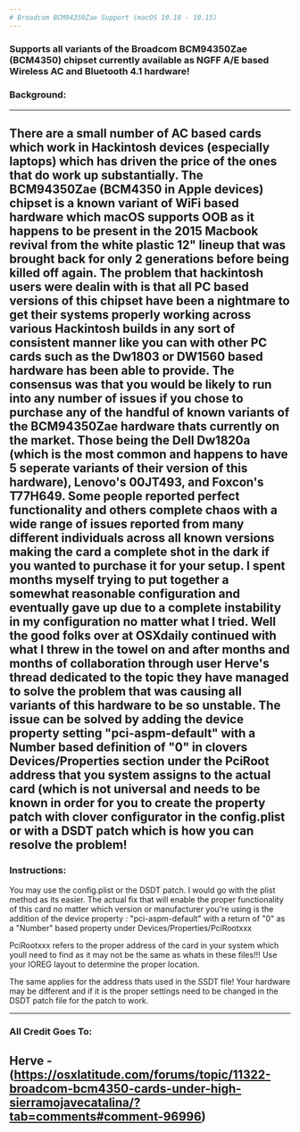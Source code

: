 ```yaml
---
# Broadcom BCM94350Zae Support (macOS 10.10 - 10.15)
---
```

### Supports all variants of the Broadcom BCM94350Zae (BCM4350) chipset currently available as NGFF A/E based Wireless AC and Bluetooth 4.1 hardware!

### Background:
---
There are a small number of AC based cards which work in Hackintosh devices (especially laptops) which has driven the price of the ones that do work up substantially. The BCM94350Zae (BCM4350 in Apple devices) chipset is a known variant of WiFi based hardware which macOS supports OOB as it happens to be present in the 2015 Macbook revival from the white plastic 12" lineup that was brought back for only 2 generations before being killed off again. The problem that hackintosh users were dealin with is that all PC based versions of this chipset have been a nightmare to get their systems properly working across various Hackintosh builds in any sort of consistent manner like you can with other PC cards such as the Dw1803 or DW1560 based hardware has been able to provide. The consensus was that you would be likely to run into any number of issues if you chose to purchase any of the handful of known variants of the BCM94350Zae hardware thats currently on the market. Those being the Dell Dw1820a (which is the most common and happens to have 5 seperate variants of their version of this hardware), Lenovo's 00JT493, and Foxcon's T77H649. Some people reported perfect functionality and others complete chaos with a wide range of issues reported from many different individuals across all known versions making the card a complete shot in the dark if you wanted to purchase it for your setup. I spent months myself trying to put together a somewhat reasonable configuration and eventually gave up due to a complete instability in my configuration no matter what I tried. Well the good folks over at OSXdaily continued with what I threw in the towel on and after months and months of collaboration through user Herve's thread dedicated to the topic they have managed to solve the problem that was causing all variants of this hardware to be so unstable. The issue can be solved by adding the device property setting "pci-aspm-default" with a Number based definition of "0" in clovers Devices/Properties section under the PciRoot address that you system assigns to the actual card (which is not universal and needs to be known in order for you to create the property patch with clover configurator in the config.plist or with a DSDT patch which is how you can resolve the problem!
---

### Instructions: 

You may use the config.plist or the DSDT patch. I would go with the plist method as its easier. The actual fix that will enable the proper functionality of this card no matter which version or manufacturer you're using is the addition of the device property : "pci-aspm-default" with a return of "0" as a "Number" based property under Devices/Properties/PciRootxxx 

PciRootxxx refers to the proper address of the card in your system which youll need to find as it may not be the same as whats in these files!!! Use your IOREG layout to determine the proper location.

The same applies for the address thats used in the SSDT file! Your hardware may be different and if it is the proper settings need to be changed in the DSDT patch file for the patch to work.

---
### All Credit Goes To: 

Herve - (https://osxlatitude.com/forums/topic/11322-broadcom-bcm4350-cards-under-high-sierramojavecatalina/?tab=comments#comment-96996)
---
